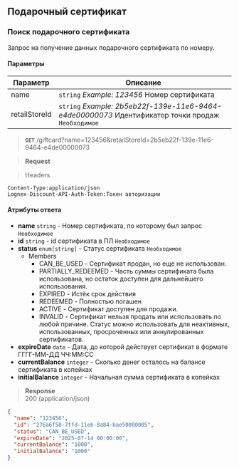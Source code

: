 ## Подарочный сертификат

### Поиск подарочного сертификата

Запрос на получение данных подарочного сертификата по номеру.

#### Параметры
| Параметр      | Описание                                                                                          |
|---------------|---------------------------------------------------------------------------------------------------|
| name          | `string` *Example: 123456* Номер сертификата                                                      |
| retailStoreId | `string` *Example: 2b5eb22f-139e-11e6-9464-e4de00000073* Идентификатор точки продаж `Необходимое` |

> **`GET`**
> /giftcard?name=123456&retailStoreId=2b5eb22f-139e-11e6-9464-e4de00000073

> **Request**

> Headers

```
Content-Type:application/json
Lognex-Discount-API-Auth-Token:Токен авторизации
```

#### Атрибуты ответа
+ **name** `string` - Номер сертификата, по которому был запрос `Необходимое`
+ **id** `string` - id сертификата в ПЛ `Необходимое`
+ **status** `enum[string]` - Cтатус сертификата `Необходимое`
  + Members
    + CAN_BE_USED - Сертификат продан, но еще не использован.
    + PARTIALLY_REDEEMED - Часть суммы сертификата была использована, но остаток доступен для дальнейшего использования.
    + EXPIRED - Истёк срок действия
    + REDEEMED - Полностью погашен
    + ACTIVE - Сертификат доступен для продажи.
    + INVALID - Сертификат нельзя продать или использовать по любой причине. Статус можно использовать для неактивных, использованных, просроченных или аннулированных сертификатов.
+ **expireDate** `date` - Дата, до которой действует сертификат в формате ГГГГ-ММ-ДД ЧЧ:ММ:СС
+ **currentBalance** `integer` - Сколько денег осталось на балансе сертификата в копейках
+ **initialBalance** `integer` - Начальная сумма сертификата в копейках

> **Response**  
> 200 (application/json)

```json
{
  "name": "123456",
  "id": "276a6f50-7ffd-11e6-8a84-bae50000005",
  "status": "CAN_BE_USED",
  "expireDate": "2025-07-14 00:00:00",
  "currentBalance": "1000",
  "initialBalance": "1000"
}
```
